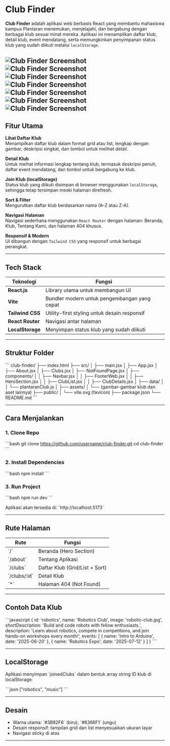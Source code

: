 # Club Finder

**Club Finder** adalah aplikasi web berbasis React yang membantu mahasiswa kampus Plantaran menemukan, menjelajahi, dan bergabung dengan berbagai klub sesuai minat mereka. Aplikasi ini menampilkan daftar klub, detail klub, event mendatang, serta memungkinkan penyimpanan status klub yang sudah diikuti melalui `localStorage`.

![Club Finder Screenshot](./src/assets/homePage.png)
![Club Finder Screenshot](./src/assets/aboutPage.png)
![Club Finder Screenshot](./src/assets/clubListPage.png)
![Club Finder Screenshot](./src/assets/clubListPage-list.png)
![Club Finder Screenshot](./src/assets/clubDetailPage.png)
![Club Finder Screenshot](./src/assets/clubDetailPage-join.png)
![Club Finder Screenshot](./src/assets/404Page.png)
---

## Fitur Utama

**Lihat Daftar Klub**  
Menampilkan daftar klub dalam format grid atau list, lengkap dengan gambar, deskripsi singkat, dan tombol untuk melihat detail.

**Detail Klub**  
Untuk meihat informasi lengkap tentang klub, termasuk deskripsi penuh, daftar event mendatang, dan tombol untuk bergabung ke klub.

**Join Klub (localStorage)**  
Status klub yang diikuti disimpan di browser menggunakan `localStorage`, sehingga tetap tersimpan meski halaman direfresh.

**Sort & Filter**  
Mengurutkan daftar klub berdasarkan nama (A-Z atau Z-A).

**Navigasi Halaman**  
Navigasi sederhana menggunakan `React Router` dengan halaman: Beranda, Klub, Tentang Kami, dan halaman 404 khusus.

**Responsif & Modern**  
UI dibangun dengan `Tailwind CSS` yang responsif untuk berbagai perangkat.

---

## Tech Stack

| Teknologi         | Fungsi                                           |
|-------------------|---------------------------------------------------|
| **React.js**       | Library utama untuk membangun UI                 |
| **Vite**           | Bundler modern untuk pengembangan yang cepat     |
| **Tailwind CSS**   | Utility-first styling untuk desain responsif     |
| **React Router**   | Navigasi antar halaman                           |
| **LocalStorage**   | Menyimpan status klub yang sudah diikuti         |

---

## Struktur Folder

\`\`\`
club-finder/
├── index.html
├── src/
│   ├── main.jsx
│   ├── App.jsx
│   ├── About.jsx
│   ├── Clubs.jsx
│   ├── NotFoundPage.jsx
│   ├── components/
│   │   ├── Navbar.jsx
│   │   ├── FooterWeb.jsx
│   │   ├── HeroSection.jsx
│   │   ├── ClubList.jsx
│   │   ├── ClubDetails.jsx
│   ├── data/
│   │   └── plantaranClub.js
│   ├── assets/
│       └── (gambar-gambar klub dan aset lainnya)
├── public/
│   └── vite.svg (favicon)
├── package.json
└── README.md
\`\`\`

---

## Cara Menjalankan

### **1. Clone Repo**

\`\`\`bash
git clone https://github.com/username/club-finder.git
cd club-finder
\`\`\`

### **2. Install Dependencies**

\`\`\`bash
npm install
\`\`\`

### **3. Run Project**

\`\`\`bash
npm run dev
\`\`\`

Aplikasi akan tersedia di: \`http://localhost:5173\`

---

## Rute Halaman

| Rute               | Fungsi                                      |
|---------------------|---------------------------------------------|
| \`/\`                | Beranda (Hero Section)                      |
| \`/about\`           | Tentang Aplikasi                            |
| \`/clubs\`           | Daftar Klub (Grid/List + Sort)              |
| \`/clubs/:id\`       | Detail Klub                                 |
| \`*\`                | Halaman 404 (Not Found)                     |

---

## Contoh Data Klub

\`\`\`javascript
{
  id: 'robotics',
  name: 'Robotics Club',
  image: 'robotic-club.jpg',
  shortDescription: 'Build and code robots with fellow enthusiasts.',
  description: 'Learn about robotics, compete in competitions, and join hands-on workshops every month!',
  events: [
    { name: 'Intro to Arduino', date: '2025-06-20' },
    { name: 'Robotics Expo', date: '2025-07-12' }
  ]
}
\`\`\`

---

## LocalStorage

Aplikasi menyimpan \`joinedClubs\` dalam bentuk array string ID klub di localStorage:

\`\`\`json
["robotics", "music"]
\`\`\`

---

## Desain

- Warna utama: \`#3B82F6\` (biru), \`#6366F1\` (ungu)
- Desain responsif: tampilan grid dan list menyesuaikan ukuran layar
- Navigasi sticky di atas

---
